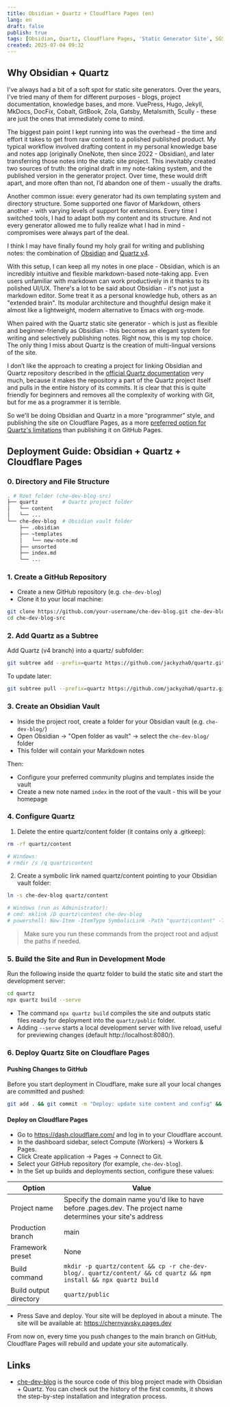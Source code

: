 ```yaml
---
title: Obsidian + Quartz + Cloudflare Pages (en)
lang: en
draft: false
publish: true
tags: [Obsidian, Quartz, Cloudflare Pages, 'Static Generator Site', SGS, Markdown]
created: 2025-07-04 09:32
---
```


## Why Obsidian + Quartz

I've always had a bit of a soft spot for static site generators. Over the years, I've tried many of them for different purposes - blogs, project documentation, knowledge bases, and more. VuePress, Hugo, Jekyll, MkDocs, DocFix, Cobalt, GitBook, Zola, Gatsby, Metalsmith, Scully - these are just the ones that immediately come to mind.

The biggest pain point I kept running into was the overhead - the time and effort it takes to get from raw content to a polished published product. My typical workflow involved drafting content in my personal knowledge base and notes app (originally OneNote, then since 2022 - Obsidian), and later transferring those notes into the static site project. This inevitably created two sources of truth: the original draft in my note-taking system, and the published version in the generator project. Over time, these would drift apart, and more often than not, I’d abandon one of them - usually the drafts.

Another common issue: every generator had its own templating system and directory structure. Some supported one flavor of Markdown, others another - with varying levels of support for extensions. Every time I switched tools, I had to adapt both my content and its structure. And not every generator allowed me to fully realize what I had in mind - compromises were always part of the deal.

I think I may have finally found my holy grail for writing and publishing notes: the combination of [Obsidian](https://obsidian.md/) and [Quartz v4](https://quartz.jzhao.xyz).

With this setup, I can keep all my notes in one place - Obsidian, which is an incredibly intuitive and flexible markdown-based note-taking app. Even users unfamiliar with markdown can work productively in it thanks to its polished UI/UX. There's a lot to be said about Obsidian - it's not just a markdown editor. Some treat it as a personal knowledge hub, others as an "extended brain". Its modular architecture and thoughtful design make it almost like a lightweight, modern alternative to Emacs with org-mode.

When paired with the Quartz static site generator - which is just as flexible and beginner-friendly as Obsidian - this becomes an elegant system for writing and selectively publishing notes. Right now, this is my top choice. The only thing I miss about Quartz is the creation of multi-lingual versions of the site.

I don’t like the approach to creating a project for linking Obsidian and Quartz repository described in the [official Quartz documentation](https://quartz.jzhao.xyz/#-get-started) very much, because it makes the repository a part of the Quartz project itself and pulls in the entire history of its commits. It is clear that this is quite friendly for beginners and removes all the complexity of working with Git, but for me as a programmer it is terrible.

So we'll be doing Obsidian and Quartz in a more “programmer” style, and publishing the site on Cloudflare Pages, as a more [preferred option for Quartz's limitations](https://quartz.jzhao.xyz/hosting#github-pages) than publishing it on GitHub Pages.

## Deployment Guide: Obsidian + Quartz + Cloudflare Pages

### 0. Directory and File Structure

```bash
. # Root folder (che-dev-blog-src)
├── quartz        # Quartz project folder
│   └── content
│   └── ...
└── che-dev-blog  # Obsidian vault folder
    ├── .obsidian
    ├── ~templates
    │   └── new-note.md
    ├── unsorted
    ├── index.md
    └── ...
```

### 1. Create a GitHub Repository

- Create a new GitHub repository (e.g. `che-dev-blog`)
- Clone it to your local machine:

```bash
git clone https://github.com/your-username/che-dev-blog.git che-dev-blog-src
cd che-dev-blog-src
```

### 2. Add Quartz as a Subtree

Add Quartz (v4 branch) into a quartz/ subfolder:

```bash
git subtree add --prefix=quartz https://github.com/jackyzha0/quartz.git v4 --squash
```

To update later:

```bash
git subtree pull --prefix=quartz https://github.com/jackyzha0/quartz.git v4 --squash
```

### 3. Create an Obsidian Vault

- Inside the project root, create a folder for your Obsidian vault (e.g. `che-dev-blog/`)
- Open Obsidian -> "Open folder as vault" -> select the `che-dev-blog/` folder
- This folder will contain your Markdown notes

Then:

- Configure your preferred community plugins and templates inside the vault
- Create a new note named `index` in the root of the vault - this will be your homepage

### 4. Configure Quartz

1. Delete the entire quartz/content folder (it contains only a .gitkeep):

```bash
rm -rf quartz/content

# Windows:
# rmdir /s /q quartz\content
```

2. Create a symbolic link named quartz/content pointing to your Obsidian vault folder:
```bash
ln -s che-dev-blog quartz/content

# Windows (run as Administrator):
# cmd: mklink /D quartz\content che-dev-blog
# powershell: New-Item -ItemType SymbolicLink -Path "quartz\content" -Target "che-dev-blog"
```

> Make sure you run these commands from the project root and adjust the paths if needed.

### 5. Build the Site and Run in Development Mode

Run the following inside the quartz folder to build the static site and start the development server:

```bash
cd quartz
npx quartz build --serve
```

- The command `npx quartz build` compiles the site and outputs static files ready for deployment into the `quartz/public` folder.
- Adding `--serve` starts a local development server with live reload, useful for previewing changes (default http://localhost:8080/).

### 6. Deploy Quartz Site on Cloudflare Pages

#### Pushing Changes to GitHub

Before you start deployment in Cloudflare, make sure all your local changes are committed and pushed:

```bash
git add . && git commit -m "Deploy: update site content and config" && git push origin main
```

#### Deploy on Cloudflare Pages

- Go to <https://dash.cloudflare.com/> and log in to your Cloudflare account.
- In the dashboard sidebar, select Compute (Workers) -> Workers & Pages.
- Click Create application -> Pages -> Connect to Git.
- Select your GitHub repository (for example, `che-dev-blog`).
- In the Set up builds and deployments section, configure these values: 

Option | Value
--- | ---
Project name | Specify the domain name you'd like to have before .pages.dev. The project name determines your site's address
Production branch | main
Framework preset | None
Build command | `mkdir -p quartz/content && cp -r che-dev-blog/. quartz/content/ && cd quartz && npm install && npx quartz build`
Build output directory | `quartz/public`

- Press Save and deploy.
Your site will be deployed in about a minute. The site will be available at: <https://chernyavsky.pages.dev>

From now on, every time you push changes to the main branch on GitHub, Cloudflare Pages will rebuild and update your site automatically.

## Links

- [che-dev-blog](https://github.com/pprometey/che-dev-blog) is the source code of this blog project made with Obsidian + Quartz. You can check out the history of the first commits, it shows the step-by-step installation and integration process.
